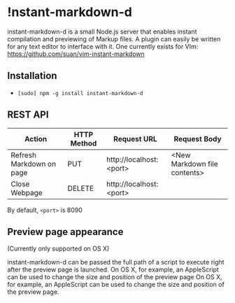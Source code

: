 !nstant-markdown-d
================
instant-markdown-d is a small Node.js server that enables instant compilation and previewing of Markup files. A plugin can easily be written for any text editor to interface with it. One currently exists for VIm: https://github.com/suan/vim-instant-markdown

Installation
------------
- `[sudo] npm -g install instant-markdown-d`

REST API
--------
| Action           | HTTP Method | Request URL               | Request Body |
|---------------------|-------------|---------------------------|--------------------|
| Refresh Markdown on page | PUT        | http://localhost:\<port\> | \<New Markdown file contents\> |
| Close Webpage    | DELETE      | http://localhost:\<port\> | |

By default, `<port>` is 8090

Preview page appearance
-----------------------
(Currently only supported on OS X)

instant-markdown-d can be passed the full path of a script to execute right
after the preview page is launched. On OS X, for example, an AppleScript can be
used to change the size and position of the preview page On OS X, for example,
an AppleScript can be used to change the size and position of the preview page.
